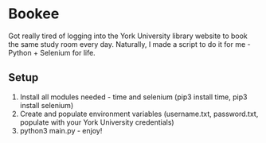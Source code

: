 # Bookee
Got really tired of logging into the York University library website to book the same study room every day. Naturally, I made a script to do it for me - Python + Selenium for life.

## Setup
1. Install all modules needed - time and selenium (pip3 install time, pip3 install selenium)
2. Create and populate environment variables (username.txt, password.txt, populate with your York University credentials)
3. python3 main.py - enjoy!
